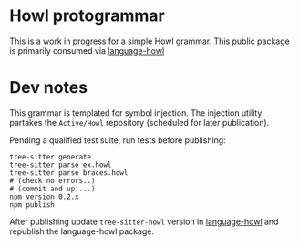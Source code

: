 # Howl protogrammar

This is a work in progress for a simple Howl grammar.
This public package is primarily consumed via [language-howl](https://github.com/eelstork/language-howl)

# Dev notes

This grammar is templated for symbol injection. The injection utility partakes the `Active/Howl` repository (scheduled for later publication).

Pending a qualified test suite, run tests before publishing:

```
tree-sitter generate
tree-sitter parse ex.howl
tree-sitter parse braces.howl
# (check no errors..)
# (commit and up....)
npm version 0.2.x
npm publish
```

After publishing update `tree-sitter-howl` version in [language-howl](https://github.com/eelstork/language-howl) and republish the language-howl package.
